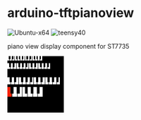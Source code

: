 # arduino-tftpianoview
![Ubuntu-x64](https://github.com/newdigate/arduino-tftpianoview/workflows/Ubuntu-x64/badge.svg)
![teensy40](https://github.com/newdigate/arduino-tftpianoview/workflows/teensy40/badge.svg)

piano view display component for ST7735

![arduino-tftpianoview](docs/arduino-tftpianoview.gif)

